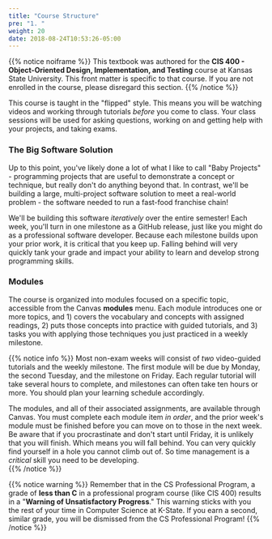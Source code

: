 ```yaml
---
title: "Course Structure"
pre: "1. "
weight: 20
date: 2018-08-24T10:53:26-05:00
---
```


{{% notice noiframe %}}
This textbook was authored for the **CIS 400 - Object-Oriented Design, Implementation, and Testing** course at Kansas State University.  This front matter is specific to that course.  If you are not enrolled in the course, please disregard this section.
{{% /notice %}}

This course is taught in the "flipped" style.  This means you will be watching videos and working through tutorials _before_ you come to class.  Your class sessions will be used for asking questions, working on and getting help with your projects, and taking exams.


### The Big Software Solution
Up to this point, you've likely done a lot of what I like to call "Baby Projects" - programming projects that are useful to demonstrate a concept or technique, but really don't do anything beyond that.  In contrast, we'll be building a large, multi-project software solution to meet a real-world problem - the software needed to run a fast-food franchise chain! 

We'll be building this software _iteratively_ over the entire semester!  Each week, you'll turn in one milestone as a GitHub release, just like you might do as a professional software developer.  Because each milestone builds upon your prior work, it is critical that you keep up.  Falling behind will very quickly tank your grade and impact your ability to learn and develop strong programming skills.

### Modules
The course is organized into modules focused on a specific topic, accessible from the Canvas **modules** menu.  Each module introduces one or more topics, and 1) covers the vocabulary and concepts with assigned readings, 2) puts those concepts into practice with guided tutorials, and 3) tasks you with applying those techniques you just practiced in a weekly milestone.  

{{% notice info %}}
Most non-exam weeks will consist of _two_ video-guided tutorials and the weekly milestone.  The first module will be due by Monday, the second Tuesday, and the milestone on Friday. Each regular tutorial will take several hours to complete, and milestones can often take ten hours or more. You should plan your learning schedule accordingly.

The modules, and all of their associated assignments, are available through Canvas.  You must complete each module item _in order_, and the prior week's module must be finished before you can move on to those in the next week. Be aware that if you procrastinate and don't start until Friday, it is unlikely that you will finish. Which means you will fall behind.  You can very quickly find yourself in a hole you cannot climb out of.  So time management is a _critical_ skill you need to be developing.  
{{% /notice %}}

{{% notice warning %}}
Remember that in the CS Professional Program, a grade of **less than C** in a professional program course (like CIS 400) results in a "**Warning of Unsatisfactory Progress**."  This warning sticks with you the rest of your time in Computer Science at K-State. If you earn a second, similar grade, you will be dismissed from the CS Professional Program!
{{% /notice %}}